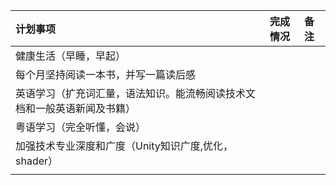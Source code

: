 

| 计划事项                                                                 | 完成情况 | 备注 |
| :----------------------------------------------------------------------- | :------: | :--- |
| 健康生活（早睡，早起）                                                   |
| 每个月坚持阅读一本书，并写一篇读后感                                     |
| 英语学习（扩充词汇量，语法知识。能流畅阅读技术文档和一般英语新闻及书籍） |
| 粤语学习（完全听懂，会说）                                               |
| 加强技术专业深度和广度（Unity知识广度,优化，shader）                     |
|                                                                          |






